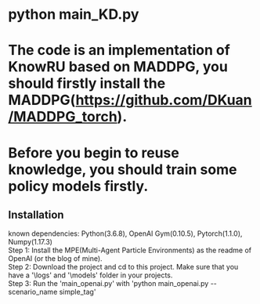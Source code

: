 # python main_KD.py
# The code is an implementation of KnowRU based on MADDPG, you should firstly install the MADDPG(https://github.com/DKuan/MADDPG_torch). 
# Before you begin to reuse knowledge, you should train some policy models firstly.

## Installation
known dependencies: Python(3.6.8), OpenAI Gym(0.10.5), Pytorch(1.1.0), Numpy(1.17.3)    
Step 1: Install the MPE(Multi-Agent Particle Environments) as the readme of OpenAI (or the blog of mine).    
Step 2: Download the project and cd to this project. Make sure that you have a '\logs' and '\models' folder in your projects.    
Step 3: Run the 'main_openai.py' with 'python main_openai.py --scenario_name simple_tag'    

